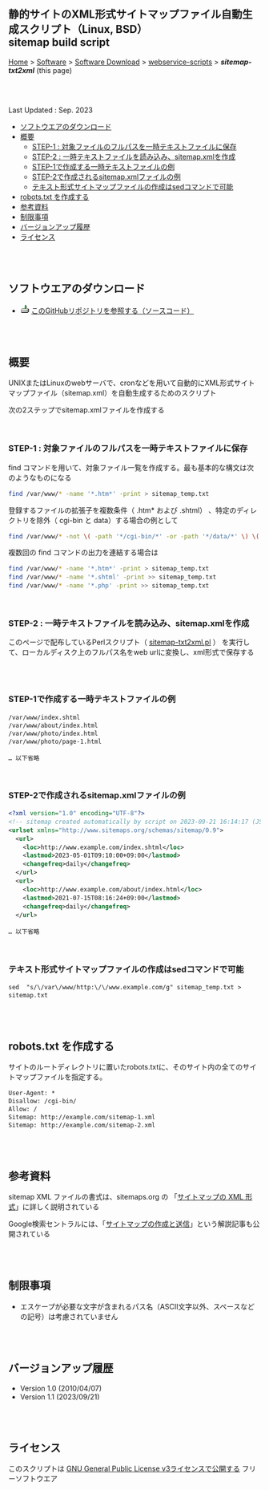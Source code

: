 ## 静的サイトのXML形式サイトマップファイル自動生成スクリプト（Linux, BSD）<br />sitemap build script<!-- omit in toc -->

[Home](https://oasis3855.github.io/webpage/) > [Software](https://oasis3855.github.io/webpage/software/index.html) > [Software Download](https://oasis3855.github.io/webpage/software/software-download.html) > [webservice-scripts](../README.md) > ***sitemap-txt2xml*** (this page)

<br />
<br />

Last Updated : Sep. 2023

- [ソフトウエアのダウンロード](#ソフトウエアのダウンロード)
- [概要](#概要)
  - [STEP-1 : 対象ファイルのフルパスを一時テキストファイルに保存](#step-1--対象ファイルのフルパスを一時テキストファイルに保存)
  - [STEP-2 : 一時テキストファイルを読み込み、sitemap.xmlを作成](#step-2--一時テキストファイルを読み込みsitemapxmlを作成)
  - [STEP-1で作成する一時テキストファイルの例](#step-1で作成する一時テキストファイルの例)
  - [STEP-2で作成されるsitemap.xmlファイルの例](#step-2で作成されるsitemapxmlファイルの例)
  - [テキスト形式サイトマップファイルの作成はsedコマンドで可能](#テキスト形式サイトマップファイルの作成はsedコマンドで可能)
- [robots.txt を作成する](#robotstxt-を作成する)
- [参考資料](#参考資料)
- [制限事項](#制限事項)
- [バージョンアップ履歴](#バージョンアップ履歴)
- [ライセンス](#ライセンス)


<br />
<br />

## ソフトウエアのダウンロード

- ![download icon](../readme_pics/soft-ico-download-darkmode.gif)   [このGitHubリポジトリを参照する（ソースコード）](../sitemap-txt2xml/) 

<br />
<br />

## 概要

UNIXまたはLinuxのwebサーバで、cronなどを用いて自動的にXML形式サイトマップファイル（sitemap.xml）を自動生成するためのスクリプト

次の2ステップでsitemap.xmlファイルを作成する

<br />

### STEP-1 : 対象ファイルのフルパスを一時テキストファイルに保存

find コマンドを用いて、対象ファイル一覧を作成する。最も基本的な構文は次のようなものになる

```BASH
find /var/www/* -name '*.htm*' -print > sitemap_temp.txt
```

登録するファイルの拡張子を複数条件（ .htm* および .shtml） 、特定のディレクトリを除外（ cgi-bin と data）する場合の例として

```BASH
find /var/www/* -not \( -path '*/cgi-bin/*' -or -path '*/data/*' \) \( -name "*.htm*" -or -name "*.shtml" \) -print > sitemap_temp.txt
```

複数回の find コマンドの出力を連結する場合は

```BASH
find /var/www/* -name '*.htm*' -print > sitemap_temp.txt
find /var/www/* -name '*.shtml' -print >> sitemap_temp.txt
find /var/www/* -name '*.php' -print >> sitemap_temp.txt
```
<br />

### STEP-2 : 一時テキストファイルを読み込み、sitemap.xmlを作成

このページで配布しているPerlスクリプト（ [sitemap-txt2xml.pl](./sitemap-txt2xml.pl) ） を実行して、ローカルディスク上のフルパス名をweb urlに変換し、xml形式で保存する

<br />
<br />

### STEP-1で作成する一時テキストファイルの例

```
/var/www/index.shtml
/var/www/about/index.html
/var/www/photo/index.html
/var/www/photo/page-1.html

… 以下省略
```

<br />

### STEP-2で作成されるsitemap.xmlファイルの例

```XML
<?xml version="1.0" encoding="UTF-8"?>
<!-- sitemap created automatically by script on 2023-09-21 16:14:17 (JST).  contains 50 pages -->
<urlset xmlns="http://www.sitemaps.org/schemas/sitemap/0.9">
  <url>
    <loc>http://www.example.com/index.shtml</loc>
    <lastmod>2023-05-01T09:10:00+09:00</lastmod>
    <changefreq>daily</changefreq>
  </url>
  <url>
    <loc>http://www.example.com/about/index.html</loc>
    <lastmod>2021-07-15T08:16:24+09:00</lastmod>
    <changefreq>daily</changefreq>
  </url>

… 以下省略
```

<br />

### テキスト形式サイトマップファイルの作成はsedコマンドで可能

```
sed  "s/\/var\/www/http:\/\/www.example.com/g" sitemap_temp.txt > sitemap.txt
```

<br />
<br />

## robots.txt を作成する

サイトのルートディレクトリに置いたrobots.txtに、そのサイト内の全てのサイトマップファイルを指定する。 

```
User-Agent: *
Disallow: /cgi-bin/
Allow: /
Sitemap: http://example.com/sitemap-1.xml
Sitemap: http://example.com/sitemap-2.xml
```

<br />
<br />

## 参考資料

sitemap XML ファイルの書式は、sitemaps.org の 「[サイトマップの XML 形式](https://sitemaps.org/ja/protocol.html)」に詳しく説明されている

Google検索セントラルには、「[サイトマップの作成と送信](https://developers.google.com/search/docs/crawling-indexing/sitemaps/build-sitemap?hl=ja)」という解説記事も公開されている

<br />
<br />

## 制限事項

- エスケープが必要な文字が含まれるパス名（ASCII文字以外、スペースなどの記号）は考慮されていません

<br />
<br />

## バージョンアップ履歴

- Version 1.0 (2010/04/07)
- Version 1.1 (2023/09/21)

<br />
<br />

## ライセンス

このスクリプトは [GNU General Public License v3ライセンスで公開する](https://gpl.mhatta.org/gpl.ja.html) フリーソフトウエア

